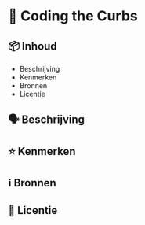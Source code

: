 # 🏢 Coding the Curbs

## 📦 Inhoud

- Beschrijving
- Kenmerken
- Bronnen
- Licentie

## 🗣️ Beschrijving
>

## ⭐ Kenmerken

## ℹ️ Bronnen

## 🪪 Licentie
